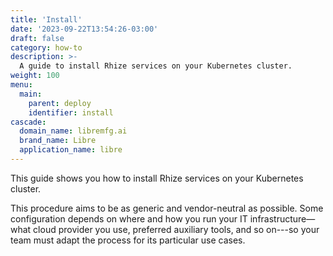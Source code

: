 ```yaml
---
title: 'Install'
date: '2023-09-22T13:54:26-03:00'
draft: false
category: how-to
description: >-
  A guide to install Rhize services on your Kubernetes cluster.
weight: 100
menu:
  main:
    parent: deploy
    identifier: install
cascade:
  domain_name: libremfg.ai
  brand_name: Libre
  application_name: libre
---
```


This guide shows you how to install Rhize services on your Kubernetes cluster.

This procedure aims to be as generic and vendor-neutral as possible.
Some configuration depends on where and how you run your IT infrastructure&mdash;what cloud provider you use, preferred auxiliary tools, and so on---so your team must adapt the process for its particular use cases.

  
